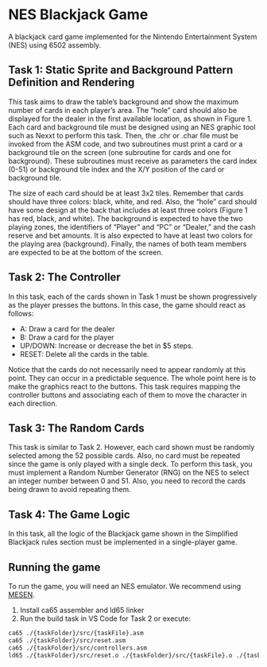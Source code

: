 # NES Blackjack Game

A blackjack card game implemented for the Nintendo Entertainment System (NES) using 6502 assembly.

## Task 1: Static Sprite and Background Pattern Definition and Rendering

This task aims to draw the table’s background and show the maximum number of cards in 
each player’s area. The “hole” card should also be displayed for the dealer in the first available 
location, as shown in Figure 1. Each card and background tile must be designed using an NES 
graphic tool such as Nexxt to perform this task. Then, the .chr or .char file must be invoked from 
the ASM code, and two subroutines must print a card or a background tile on the screen (one 
subroutine for cards and one for background). These subroutines must receive as parameters 
the card index (0-51) or background tile index and the X/Y position of the card or background 
tile. 

The size of each card should be at least 3x2 tiles. Remember that cards should have three 
colors: black, white, and red. Also, the “hole” card should have some design at the back that 
includes at least three colors (Figure 1 has red, black, and white). The background is expected to have the two playing zones, the identifiers of “Player” and 
“PC” or “Dealer,” and the cash reserve and bet amounts. It is also expected to have at least two colors for the playing area (background). Finally, the names of both team members are expected to be at the bottom of the screen.

## Task 2: The Controller

In this task, each of the cards shown in Task 1 must be shown progressively as the player 
presses the buttons. In this case, the game should react as follows: 
- A: Draw a card for the dealer 
- B: Draw a card for the player 
- UP/DOWN: Increase or decrease the bet in $5 steps. 
- RESET: Delete all the cards in the table. 

Notice that the cards do not necessarily need to appear randomly at this point. They can 
occur in a predictable sequence. The whole point here is to make the graphics react to the 
buttons. This task requires mapping the controller buttons and associating each of them to move the character in each direction.

## Task 3: The Random Cards

This task is similar to Task 2. However, each card shown must be randomly selected among the 52 possible cards. Also, no card must be repeated since the game is only played with a single deck. To perform this task, you must implement a Random Number Generator (RNG) on the NES to select an integer number between 0 and 51. Also, you need to record the cards being drawn to avoid repeating them.

## Task 4: The Game Logic

In this task, all the logic of the Blackjack game shown in the Simplified Blackjack rules 
section must be implemented in a single-player game.

## Running the game
To run the game, you will need an NES emulator. We recommend using [MESEN](https://github.com/SourMesen/Mesen2).

1. Install ca65 assembler and ld65 linker
2. Run the build task in VS Code for Task 2 or execute:

```sh
ca65 ./{taskFolder}/src/{taskFile}.asm
ca65 ./{taskFolder}/src/reset.asm  
ca65 ./{taskFolder}/src/controllers.asm
ld65 ./{taskFolder}/src/reset.o ./{taskFolder}/src/{taskFile}.o ./{taskFolder}/src/controllers.o -C nes.cfg -o ./{taskFolder}/src/{taskFile}.nes
```
